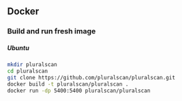 ## Docker

### Build and run fresh image

##### Ubuntu

```bash
mkdir pluralscan
cd pluralscan
git clone https://github.com/pluralscan/pluralscan.git
docker build -t pluralscan/pluralscan .
docker run -dp 5400:5400 pluralscan/pluralscan
```